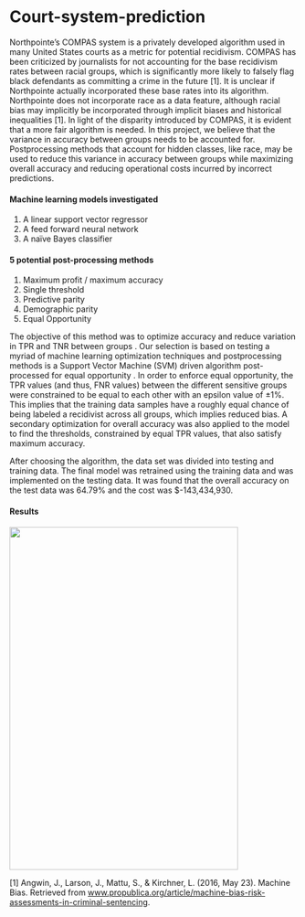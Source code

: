 # Court-system-prediction

Northpointe’s COMPAS system is a privately developed algorithm used in many United States
courts as a metric for potential recidivism. COMPAS has been criticized by journalists for not
accounting for the base recidivism rates between racial groups, which is significantly more likely
to falsely flag black defendants as committing a crime in the future [1]. It is unclear if
Northpointe actually incorporated these base rates into its algorithm. Northpointe does not
incorporate race as a data feature, although racial bias may implicitly be incorporated through
implicit biases and historical inequalities [1].
In light of the disparity introduced by COMPAS, it is evident that a more fair algorithm is
needed. In this project, we believe that the variance in
accuracy between groups needs to be accounted for. Postprocessing methods that account for
hidden classes, like race, may be used to reduce this variance in accuracy between groups while
maximizing overall accuracy and reducing operational costs incurred by incorrect predictions.

#### Machine learning models investigated

1. A linear support vector regressor
2. A feed forward neural network
3. A naïve Bayes classifier

#### 5 potential post-processing methods

1. Maximum profit / maximum accuracy
2. Single threshold
3. Predictive parity
4. Demographic parity
5. Equal Opportunity

The objective of this method was to optimize accuracy and reduce variation in TPR and TNR
between groups . Our selection is based on testing a myriad of machine learning
optimization techniques and postprocessing methods is a Support Vector Machine (SVM)
driven algorithm post-processed for equal opportunity .
In order to enforce equal opportunity, the TPR values (and thus, FNR values) between the
different sensitive groups were constrained to be equal to each other with an epsilon value of
±1%. This implies that the training data samples have a roughly equal chance of being labeled a
recidivist across all groups, which implies reduced bias. A secondary optimization for overall
accuracy was also applied to the model to find the thresholds, constrained by equal TPR values,
that also satisfy maximum accuracy.

After choosing the algorithm, the data set was divided into testing and training data. The final
model was retrained using the training data and was implemented on the testing data. It was
found that the overall accuracy on the test data was 64.79% and the cost was $-143,434,930.

#### Results

<img src="https://github.com/rs278/Court-system-prediction/blob/master/docs/Capture.PNG" width="400" height="600">

[1] Angwin, J., Larson, J., Mattu, S., & Kirchner, L. (2016, May 23). Machine Bias. Retrieved
from www.propublica.org/article/machine-bias-risk-assessments-in-criminal-sentencing.

